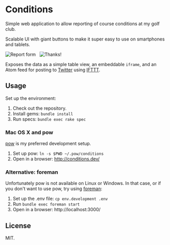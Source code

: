 # Conditions

Simple web application to allow reporting of course conditions at my golf club.

Scalable UI with giant buttons to make it super easy to use on smartphones and tablets.

![Report form](http://f.cl.ly/items/2Y3d3r1Z3F3T1F1r2W0y/report.png)
&nbsp;
![Thanks!](http://f.cl.ly/items/3n0j2J2L0p1M2Y14152E/thanks.png)

Exposes the data as a simple table view, an embeddable `iframe`, and an Atom feed for posting to [Twitter](http://twitter.com/lenziegolfclub) using [IFTTT](http://ifttt.com/).

## Usage

Set up the environment:

1. Check out the repository.
2. Install gems: `bundle install`
3. Run specs: `bundle exec rake spec`

### Mac OS X and pow

[pow](http://pow.cx/) is my preferred development setup.

1. Set up pow: `ln -s $PWD ~/.pow/conditions`
2. Open in a browser: http://conditions.dev/

### Alternative: foreman

Unfortunately pow is not available on Linux or Windows. In that case, or if you don't want to use pow, try using [foreman](http://ddollar.github.io/foreman/):

1. Set up the .env file: `cp env.development .env`
2. Run `bundle exec foreman start`
3. Open in a browser: http://localhost:3000/

## License

MIT.
